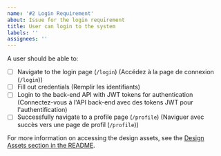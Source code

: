```yaml
---
name: '#2 Login Requirement'
about: Issue for the login requirement
title: User can login to the system
labels: ''
assignees: ''
---
```


A user should be able to:

- [ ] Navigate to the login page (`/login`) (Accédez à la page de connexion (`/login`))
- [ ] Fill out credentials (Remplir les identifiants)
- [ ] Login to the back-end API with JWT tokens for authentication (Connectez-vous à l'API back-end avec des tokens JWT pour l'authentification)
- [ ] Successfully navigate to a profile page (`/profile`) (Naviguer avec succès vers une page de profil (`/profile`))

For more information on accessing the design assets, see the [Design Assets section in the README](https://github.com/OpenClassrooms-Student-Center/Project-10-Bank-API#design-assets).
